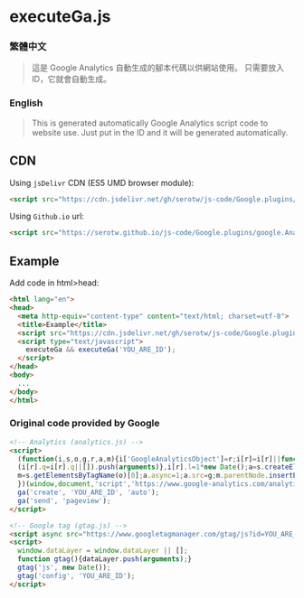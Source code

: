 # executeGa.js

### 繁體中文

> 這是 Google Analytics 自動生成的腳本代碼以供網站使用。
> 只需要放入ID，它就會自動生成。

### English

> This is generated automatically Google Analytics script code to website use.
> Just put in the ID and it will be generated automatically.

## CDN

Using `jsDelivr` CDN (ES5 UMD browser module):

```html
<script src="https://cdn.jsdelivr.net/gh/serotw/js-code/Google.plugins/google.Analytics/executeGa.min.js"></script>
```

Using `Github.io` url:

```html
<script src="https://serotw.github.io/js-code/Google.plugins/google.Analytics/executeGa.min.js"></script>
```

## Example

Add code in html>head:

```html
<html lang="en">
<head>
  <meta http-equiv="content-type" content="text/html; charset=utf-8">
  <title>Example</title>
  <script src="https://cdn.jsdelivr.net/gh/serotw/js-code/Google.plugins/google.Analytics/executeGa.min.js"></script>
  <script type="text/javascript">
    executeGa && executeGa('YOU_ARE_ID');
  </script>
</head>
<body>
  ...
</body>
</html>
```

### Original code provided by Google

```html
<!-- Analytics (analytics.js) -->
<script>
  (function(i,s,o,g,r,a,m){i['GoogleAnalyticsObject']=r;i[r]=i[r]||function(){
  (i[r].q=i[r].q||[]).push(arguments)},i[r].l=1*new Date();a=s.createElement(o),
  m=s.getElementsByTagName(o)[0];a.async=1;a.src=g;m.parentNode.insertBefore(a,m)
  })(window,document,'script','https://www.google-analytics.com/analytics.js','ga');
  ga('create', 'YOU_ARE_ID', 'auto');
  ga('send', 'pageview');
</script>

<!-- Google tag (gtag.js) -->
<script async src="https://www.googletagmanager.com/gtag/js?id=YOU_ARE_ID"></script>
<script>
  window.dataLayer = window.dataLayer || [];
  function gtag(){dataLayer.push(arguments);}
  gtag('js', new Date());
  gtag('config', 'YOU_ARE_ID');
</script>
```
